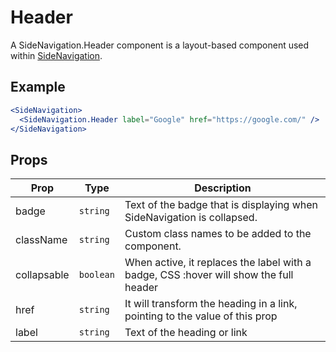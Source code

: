# Header

A SideNavigation.Header component is a layout-based component used within [SideNavigation](../README.md).

## Example

```jsx
<SideNavigation>
  <SideNavigation.Header label="Google" href="https://google.com/" />
</SideNavigation>
```

## Props

| Prop        | Type      | Description                                                                           |
| ----------- | --------- | ------------------------------------------------------------------------------------- |
| badge       | `string`  | Text of the badge that is displaying when SideNavigation is collapsed.                |
| className   | `string`  | Custom class names to be added to the component.                                      |
| collapsable | `boolean` | When active, it replaces the label with a badge, CSS :hover will show the full header |
| href        | `string`  | It will transform the heading in a link, pointing to the value of this prop           |
| label       | `string`  | Text of the heading or link                                                           |
